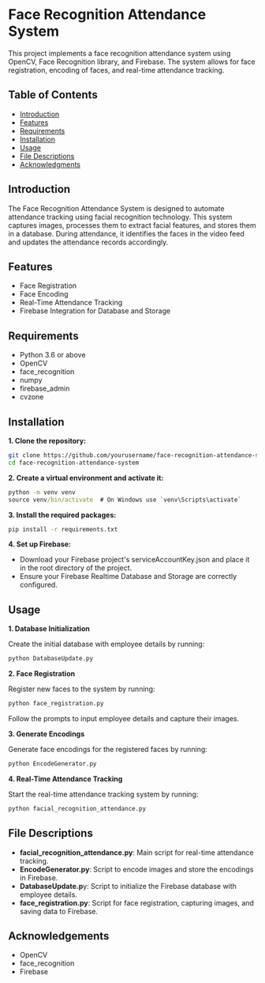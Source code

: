 # Face Recognition Attendance System
This project implements a face recognition attendance system using OpenCV, Face Recognition library, and Firebase. The system allows for face registration, encoding of faces, and real-time attendance tracking.

## Table of Contents
- [Introduction](https://github.com/nrysam/Face-Recognition-Attendance/blob/main/README.md#Introduction)
- [Features](https://github.com/nrysam/Face-Recognition-Attendance/blob/main/README.md#Features)
- [Requirements](https://github.com/nrysam/Face-Recognition-Attendance/blob/main/README.md#Requirements)
- [Installation](https://github.com/nrysam/Face-Recognition-Attendance/blob/main/README.md#Installation)
- [Usage](https://github.com/nrysam/Face-Recognition-Attendance/blob/main/README.md#Usages)
- [File Descriptions](https://github.com/nrysam/Face-Recognition-Attendance/blob/main/README.md#File-Description)
- [Acknowledgments](https://github.com/nrysam/Face-Recognition-Attendance/blob/main/README.md#Acknowledgements)

## Introduction
The Face Recognition Attendance System is designed to automate attendance tracking using facial recognition technology. This system captures images, processes them to extract facial features, and stores them in a database. During attendance, it identifies the faces in the video feed and updates the attendance records accordingly.

## Features
- Face Registration
- Face Encoding
- Real-Time Attendance Tracking
- Firebase Integration for Database and Storage

## Requirements
- Python 3.6 or above
- OpenCV
- face_recognition
- numpy
- firebase_admin
- cvzone

## Installation

**1. Clone the repository:**
```bash
git clone https://github.com/yourusername/face-recognition-attendance-system.git
cd face-recognition-attendance-system
```

**2. Create a virtual environment and activate it:**

```bat
python -m venv venv
source venv/bin/activate  # On Windows use `venv\Scripts\activate`
```

**3. Install the required packages:**

```bat
pip install -r requirements.txt
```

**4. Set up Firebase:**

- Download your Firebase project's serviceAccountKey.json and place it in the root directory of the project.
- Ensure your Firebase Realtime Database and Storage are correctly configured.

## Usage
**1. Database Initialization**

Create the initial database with employee details by running:

```bat
python DatabaseUpdate.py
```

**2. Face Registration**

Register new faces to the system by running:

```python
python face_registration.py
```

Follow the prompts to input employee details and capture their images.


**3. Generate Encodings**

Generate face encodings for the registered faces by running:

```bat
python EncodeGenerator.py
```

**4. Real-Time Attendance Tracking**

Start the real-time attendance tracking system by running:

```bat
python facial_recognition_attendance.py
```

## File Descriptions
- **facial_recognition_attendance.py**: Main script for real-time attendance tracking.
- **EncodeGenerator.py**: Script to encode images and store the encodings in Firebase.
- **DatabaseUpdate.p**y: Script to initialize the Firebase database with employee details.
- **face_registration.py**: Script for face registration, capturing images, and saving data to Firebase.

## Acknowledgements
- OpenCV
- face_recognition
- Firebase
